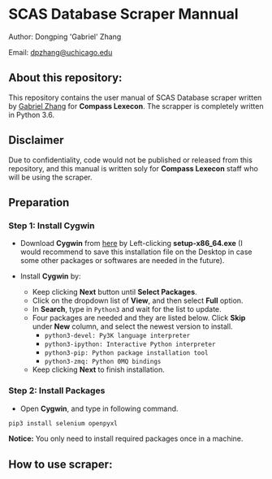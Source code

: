 # SCAS Database Scraper Mannual
Author: Dongping 'Gabriel' Zhang

Email: dpzhang@uchicago.edu

## About this repository:
This repository contains the user manual of SCAS Database scraper written by 
[Gabriel Zhang](https://github.com/dpzhang) for __Compass Lexecon__. 
The scrapper is completely written in Python 3.6. 

## Disclaimer
Due to confidentiality, code would not be published or released from this 
repository, and this manual is written soly for __Compass Lexecon__ staff who 
will be using the scraper.

## Preparation 

### Step 1: Install Cygwin
* Download __Cygwin__ from [here](https://cygwin.com/install.html) by Left-clicking __setup-x86\_64.exe__ (I would recommend to save this installation 
file on the Desktop in case some other packages or softwares are needed in the future).

* Install __Cygwin__ by:
    + Keep clicking __Next__ button until __Select Packages__.
    + Click on the dropdown list of __View__, and then select __Full__ option.
    + In __Search__, type in <code>Python3</code> and wait for the list 
to update.
    + Four packages are needed and they are listed below. Click __Skip__ under 
__New__ column, and select the newest version to install.
        - <code>python3-devel: Py3K language interpreter</code> 
        - <code>python3-ipython: Interactive Python interpreter</code>
        - <code>python3-pip: Python package installation tool</code>
        - <code>python3-zmq: Python 0MQ bindings</code>
    + Keep clicking __Next__ to finish installation.


### Step 2: Install Packages
* Open __Cygwin__, and type in following command.
```bash
pip3 install selenium openpyxl
```
__Notice:__ You only need to install required packages once in a machine.

## How to use scraper:

